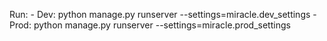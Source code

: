 Run:
    - Dev: python manage.py runserver --settings=miracle.dev_settings
    - Prod: python manage.py runserver --settings=miracle.prod_settings
